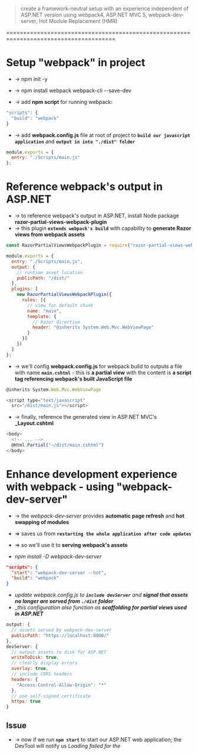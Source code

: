 > create a framework-neutral setup with an experience independent of ASP.NET version
> using webpack4, ASP.NET MVC 5, webpack-dev-server, Hot Module Replacement (HMR)

======================================================================================
# Setup "webpack" in project
* -> npm init -y
* -> npm install webpack webpack-cli --save-dev

* -> add **npm script** for running webpack: 
```js
"scripts": {
  "build": "webpack"
}
```

* -> add **webpack.config.js** file at root of project to **`build our javascript application`** and **`output in into "./dist" folder`**
```js
module.exports = {
  entry: "./Scripts/main.js"
};
```

# Reference webpack's output in ASP.NET
* -> to reference webpack's output in ASP.NET, install Node package **razor-partial-views-webpack-plugin** 
* -> this plugin **`extends webpack's build`** with capability to **generate Razor views from webpack assets**
```js - webpack.config.js
const RazorPartialViewsWebpackPlugin = require("razor-partial-views-webpack-plugin");

module.exports = {
  entry: "./Scripts/main.js",
  output: {
    // runtime asset location
    publicPath: "/dist/"
  },
  plugins: [
    new RazorPartialViewsWebpackPlugin({
      rules: [{
        // view for default chunk
        name: "main",
        template: {
          // Razor directive
          header: "@inherits System.Web.Mvc.WebViewPage"
        }
      }]
    })
  ]
};
```

* -> we'll config **webpack.config.js** for webpack build to outputs a file with name **`main.cshtml`** - this is **a partial view** with the content is **a script tag referencing webpack's built JavaScript file**
```js - main.cshtml
@inherits System.Web.Mvc.WebViewPage

<script type="text/javascript"
  src="/dist/main.js"></script>
```

* -> finally, reference the generated view in ASP.NET MVC's **_Layout.cshtml**
```js - _Layout.cshtml
<body>
  <!-- ... -->
  @Html.Partial("~/dist/main.cshtml")
</body>
```

# Enhance development experience with webpack - using "webpack-dev-server"
* -> the _webpack-dev-server_ provides **automatic page refresh** and **hot swapping of modules**
* => saves us from **`restarting the whole application after code updates`**
* => so we'll use it to **serving webpack's assets** 

* _npm install -D webpack-dev-server_
```json - package.json
"scripts": {
  "start": "webpack-dev-server --hot",
  "build": "webpack"
}
```

* _update webpack.config.js to **`include devServer`** and **signal that assets no longer are served from `./dist` folder**_
* __this configuration also function as **scaffolding for partial views used in ASP.NET**_
```js - webpack.config.js
output: {
  // assets served by webpack-dev-server
  publicPath: "https://localhost:8080/"
},
devServer: {
  // output assets to disk for ASP.NET
  writeToDisk: true,
  // clearly display errors
  overlay: true,
  // include CORS headers
  headers: {
    "Access-Control-Allow-Origin": "*"
  },
  // use self-signed certificate
  https: true
}
```

## Issue
* -> now if we run **`npm start`** to start our ASP.NET web application; the DevTool will notify us _Loading failed for the <script> with source "https://localhost:8080/main.js"_
* -> the reason for the error, is the **browser not trusting the development server's self-signed certificate**
* -> to **`temporary fix this`**, we can **browse to https://localhost:8080/ to accept the certificate**

* -> now, browse back to the web application; in the development console; we should have _webpack's development server_ **`signaling Hot Module Replacement enabled`** and **`Live Reloading enabled`**
* _try to make a JavaScript update and we'll see the browser refresh_